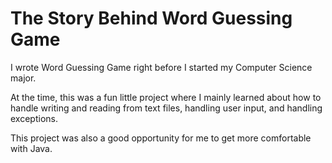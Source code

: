 # The Story Behind Word Guessing Game
I wrote Word Guessing Game right before I started my Computer Science major.

At the time, this was a fun little project where I mainly learned about how to handle writing and reading from text files, handling user input, and handling exceptions.

This project was also a good opportunity for me to get more comfortable with Java.
